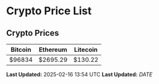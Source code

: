 # Crypto Price List

## Crypto Prices
| Bitcoin | Ethereum | Litecoin |
| ------- | -------- | -------- |
| $96834 | $2695.29 | $130.22 |
**Last Updated:** 2025-02-16 13:54 UTC
**Last Updated:** $DATE$

